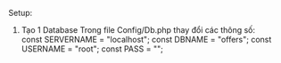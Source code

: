 Setup:
1. Tạo 1 Database 
Trong file Config/Db.php thay đổi các thông số: <br/>
    const SERVERNAME    = "localhost";
    const DBNAME        = "offers";
    const USERNAME      = "root";
    const PASS          = "";
    
    
